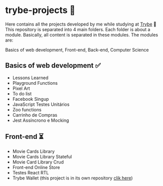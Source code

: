 # trybe-projects 🚀
Here contains all the projects developed by me while studying at [Trybe](https://www.betrybe.com) 🚀 This repository is separated into 4 main folders. Each folder is about a module. Basically, all content is separated in these modules. The modules are:

Basics of web development, Front-end, Back-end, Computer Science

## Basics of web development ✅
 - Lessons Learned
 - Playground Functions
 - Pixel Art
 - To do list
 - Facebook Singup
 - JavaScript Testes Unitários
 - Zoo functions
 - Carrinho de Compras
 - Jest Assíncrono e Mocking

## Front-end ⏳
 - Movie Cards Library
 - Movie Cards Library Stateful
 - Movie Card Library Crud
 - Front-end Online Store
 - Testes React RTL
 - Trybe Wallet (this project is in its own repository [clik here](https://github.com/beatrizcpbarbosa/trybewallet))
